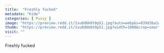 ```yaml
---
title:  "Freshly fucked"
metadate: "hide"
categories: [ Pussy ]
image: "https://preview.redd.it/1su0d6k0t0p51.jpg?auto=webp&s=039d3ba1a685ac5585667e3f47088b00eb807370"
thumb: "https://preview.redd.it/1su0d6k0t0p51.jpg?width=1080&crop=smart&auto=webp&s=d07f7be39434532f62f7fe06fbfacd3f19da527c"
visit: ""
---
```

Freshly fucked
